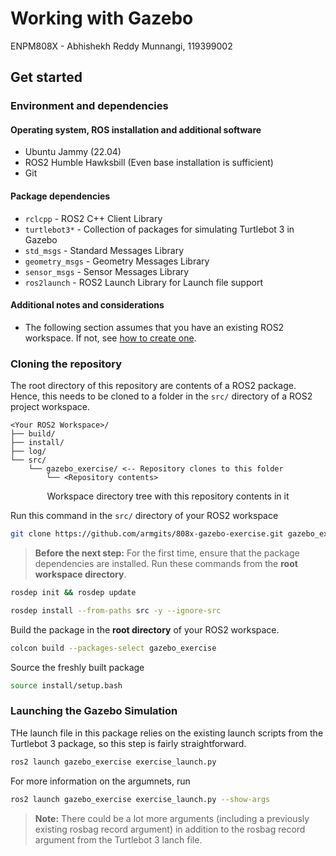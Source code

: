 # Working with Gazebo

ENPM808X - Abhishekh Reddy Munnangi, 119399002

## Get started

### Environment and dependencies

#### Operating system, ROS installation and additional software

- Ubuntu Jammy (22.04)
- ROS2 Humble Hawksbill (Even base installation is sufficient)
- Git

#### Package dependencies

- `rclcpp` - ROS2 C++ Client Library
- `turtlebot3*` - Collection of packages for simulating Turtlebot 3 in Gazebo
- `std_msgs` - Standard Messages Library
- `geometry_msgs` - Geometry Messages Library
- `sensor_msgs` - Sensor Messages Library
- `ros2launch` - ROS2 Launch Library for Launch file support

#### Additional notes and considerations

- The following section assumes that you have an existing ROS2 workspace. If not,
see [how to create one](https://docs.ros.org/en/humble/Tutorials/Beginner-Client-Libraries/Creating-A-Workspace/Creating-A-Workspace.html#create-a-new-directory).

### Cloning the repository

The root directory of this repository are contents of a ROS2 package. Hence,
this needs to be cloned to a folder in the `src/` directory of a ROS2 project
workspace.

```console
<Your ROS2 Workspace>/
├── build/
├── install/
├── log/
└── src/
    └── gazebo_exercise/ <-- Repository clones to this folder
        └── <Repository contents>
```

<p align="center">Workspace directory tree with this repository contents in it</p>

Run this command in the `src/` directory of your ROS2 workspace

```bash
git clone https://github.com/armgits/808x-gazebo-exercise.git gazebo_exercise
```

>**Before the next step:** For the first time, ensure that the package
> dependencies are installed. Run these commands from the **root workspace directory**.

```bash
rosdep init && rosdep update
```

```bash
rosdep install --from-paths src -y --ignore-src
```

Build the package in the **root directory** of your ROS2 workspace.

```bash
colcon build --packages-select gazebo_exercise
```

Source the freshly built package

```bash
source install/setup.bash
```

### Launching the Gazebo Simulation

THe launch file in this package relies on the existing launch scripts from the
Turtlebot 3 package, so this step is fairly straightforward.

```bash
ros2 launch gazebo_exercise exercise_launch.py
```

For more information on the argumnets, run

```bash
ros2 launch gazebo_exercise exercise_launch.py --show-args
```

>**Note:** There could be a lot more arguments (including a previously existing rosbag record
>argument) in addition to the rosbag record argument from the Turtlebot 3 lanch
>file.

